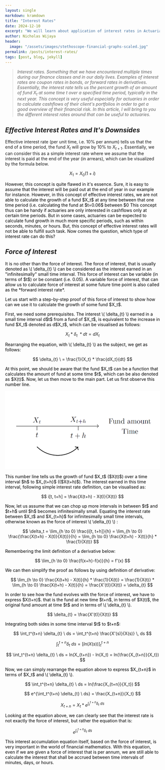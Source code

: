 ```yaml
---
layout: single
markdown: kramdown
title: "Interest Rates"
date: 2024-12-10
excerpt: "We will learn about application of interest rates in Actuarial Science."
author: Nicholas Wijaya
header: 
  image: "/assets/images/stethoscope-financial-graphs-scaled.jpg"
permalink: /posts/interest-rates/
tags: [post, blog, jekyll]
---
```


> *Interest rates. Something that we have encountered multiple times during our finance classes and in our daily lives. Examples of interest rates are coupon rates in bonds, or forward rates in derivatives. Essentially, the interest rate tells us the percent growth of an amount of fund $X_t$ at some time t over a specified time period, typically in the next year. This concept is very useful especially for actuaries in order to calculate cashflows of their client's portfolios in order to get a good overview of their financial risk. In this article, I will bring to you the different interest rates around that can be useful to actuaries.*

<h2 style="color:dark; font-style:italic;">Effective Interest Rates and It's Downsides</h2>

<p style="color:black;">

Effective interest rate (per unit time, i.e. 10% per annum) tells us that the end of a time period, the fund $X_t$ will grow by 10% to $X_{t+1}$. Essentially, we can consider this as a simple interest rate where we assume that the interest is paid at the end of the year (in arrears), which can be visualized by the formula below.
 
$$
X_1 = X_0(1+i)
$$

<p style="color:black;">
	However, this concept is quite flawed in it's essence. Sure, it is easy to assume that the interest will be paid out at the end of year in our example for instance. However, in this concept of effective interest rates, we are not able to calculate the growth of a fund $X_t$ at any time between that one time period (i.e. calculating the fund at $t=0.06$ between $0<t<1$) except for the amount at the end of the time period. Essentially, the fund amount in any $t$ between $0<t<1$ will therefore still remain at the original amount of $X_t$ because at $t=0.06$, we have not received the interest yet at $t=0.06$ based on this concept. This assumption can or cannot be true - we do not know. Let's take an example where this isn't true. We open a savings account that gives us interest of 3.5% per annum. Sure, we can assume that at the end of the year the fund in our savings will rise by 3.5%. But, also logically speaking, we know that at every second, minute, hour within that one year, interest is building up. Yet, we are not able to calculate them simply by using effective interest rates.

<p style="color:black;">
	This concept thus can be handy if actuaries are only interested in cashflows only at certain time periods. But in some cases, actuaries can be expected to calculate fund growth in much more specific periods, such as within seconds, minutes, or hours. But, this concept of effective interest rates will not be able to fulfill such task. Now comes the question, which type of interest rate can do this?


<h2 style="color:dark; font-style:italic;">Force of Interest</h2>
<p style="color:black;">
  It is no other than the force of interest. The force of interest, that is usually denoted as \( \delta_{t} \) can be considered as the interest earned in an "infinitesimally" small time interval. This force of interest can be variable (in terms of $t$) or be constant (i.e. 0.05). A variable force of interest, that can allow us to calculate force of interest at some future time point is also called as the *forward interest rate*. 
  
  <p style="color:black;">
  Let us start with a step-by-step proof of this force of interest to show how can we use it to calculate the growth of some fund $X_t$.

<p style="color:black;">
  First, we need some prerequisites. The interest \( \delta_{t} \) earned in a small time interval d$t$ from a fund of $X_t$, is equivalent to the increase in fund $X_t$ denoted as d$X_t$, which can be visualised as follows:

$$
X_t * \delta_{t}\ * dt = dX_t 
$$

<p style="color:black;">
  Rearranging the equation, with \( \delta_{t} \) as the subject, we get as follows:

$$
\delta_{t} \ = \frac{1}{X_t} * \frac{dX_t}{dt}
$$

<p style="color:black;">
  At this point, we should be aware that the fund $X_t$ can be a function that calculates the amount of fund at some time $t$, which can be also denoted as $X(t)$. Now, let us then move to the main part. Let us first observe this number line.

![Cashflow timeline](/assets/images/cashflow.png)

<p style="color:black;">
  	This number line tells us the growth of fund $X_t$ ($X(t)$) over a time interval $h$ to $X_{t+h}$ (($X(t+h)$). The interest earned in this time interval, following simple interest rate definition, can be visualised as:

$$
i[t, t+h] = \frac{X(t+h) - X(t)}{X(t)}
$$

<p style="color:black;">  
    Now, let us assume that we can chop up more intervals in between $t$ and $t+h$ until $h$ becomes infinitesimally small. Equating the interest rate between $X_t$ and $X_{t+h}$ for infinitesimally small time intervals, otherwise known as the force of interest \( \delta_{t} \) :

$$
\delta_t = \lim_{h \to 0} \frac{i[t, t+h]}{h}  = \lim_{h \to 0} \frac{\frac{X(t+h) - X(t)}{X(t)}}{h} = \lim_{h \to 0} \frac{X(t+h) - X(t)}{h} * \frac{1}{X(t)}
$$

<p style="color:black;">  
  Remembering the limit definition of a derivative below:

$$
\lim_{h \to 0} \frac{f(x+h)-f(x)}{h} = f'(x)
$$

<p style="color:black;">  
  We can then simplify the proof as follows by using definition of derivative:

$$
\lim_{h \to 0} \frac{X(t+h) - X(t)}{h} * \frac{1}{X(t)} = \frac{1}{X(t)} * \lim_{h \to 0} \frac{X(t+h) - X(t)}{h} = \frac{X'(t)}{X(t)} =  \delta_{t}
$$


<p style="color:black;">  
  In order to see how the fund evolves with the force of interest, we have to express $X(t+n)$. that is the fund at new time $t+n$, in terms of $X(t)$, the original fund amount at time $t$ and in terms of \( \delta_{t} \). 

$$
\delta_{t} = \frac{X'(t)}{X(t)}
$$

<p style="color:black;"> 
  Integrating both sides in some time interval $t$ to $t+n$:

$$
\int_t^{t+n} \delta_{t} \ ds = \int_t^{t+n} \frac{X'(s)}{X(s)} \, ds
$$

$$
\int_t^{t+n} \delta_{t} \ ds = \left[ ln(X(s)) \right]_t^{t+n}
$$

$$
\int_t^{t+n} \delta_{t} \ ds = ln(X_{t+n}) - ln(X_t) = ln(\frac{X_{t+n}}{X_t})
$$

<p style="color:black;"> 
  Now, we can simply rearrange the equation above to express $X_{t+n}$ in terms of $X_t$ and \( \delta_{t} \).

$$
\int_t^{t+n} \delta_{t} \ ds = ln(\frac{X_{t+n}}{X_t})
$$

$$
e^{\int_t^{t+n} \delta_{t} \ ds} = \frac{X_{t+n}}{X_t}
$$

$$
X_{t+n} = X_{t} * e^{\int_t^{t+n} \delta_{t} \ ds}
$$

<p style="color:black;"> 
  Looking at the equation above, we can clearly see that the interest rate is not exactly the force of interest, but rather the equation that is:

$$
e^{\int_t^{t+n} \delta_{t} \ ds}
$$

<p style="color:black;"> 
  This interest accumulation equation itself, based on the force of interest, is very important in the world of financial mathematics. With this equation, even if we are given a force of interest that is per annum, we are still able to calculate the interest that shall be accrued between time intervals of minutes, days, or hours. 



